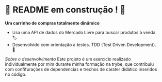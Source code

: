 # :construction: README em construção ! :construction:
**Um carrinho de compras totalmente dinâmico**
- Usa uma API de dados do Mercado Livre para buscar produtos à venda. 🏷
- Desenvolvido com orientação a testes. TDD (Test Driven Development). 🔬

_Sobre o desenvolvimento_
Este projeto é um exercício realizado individualmente por mim durante minha formação na trybe, que contribuiu com confifurações de dependencias e trechos de carater didático inseridos no código.

